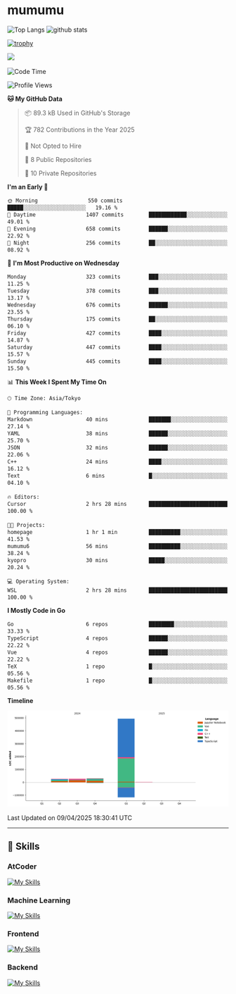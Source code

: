 # mumumu

<p align="left"> 
  <img alt="Top Langs" height="150px" src="https://github-readme-stats.vercel.app/api/top-langs/?username=mumumu6&layout=compact&show_icons=true&count_private=true" />
  <img alt="github stats" height="150px" src="https://github-readme-stats.vercel.app/api?username=mumumu6&show_icons=true&count_private=true&include_all_commits=true" />
</p>

[![trophy](https://github-profile-trophy.vercel.app/?username=mumumu6&margin-w=5&margin-h=5)](https://github.com/mumumu6/)

![](https://github-profile-summary-cards.vercel.app/api/cards/profile-details?username=mumumu6&theme=transparent)

<!--START_SECTION:waka-->
![Code Time](http://img.shields.io/badge/Code%20Time-1%20hr%2011%20mins-blue)

![Profile Views](http://img.shields.io/badge/Profile%20Views-51-blue)

**🐱 My GitHub Data** 

> 📦 89.3 kB Used in GitHub's Storage 
 > 
> 🏆 782 Contributions in the Year 2025
 > 
> 🚫 Not Opted to Hire
 > 
> 📜 8 Public Repositories 
 > 
> 🔑 10 Private Repositories 
 > 
**I'm an Early 🐤** 

```text
🌞 Morning                550 commits         █████░░░░░░░░░░░░░░░░░░░░   19.16 % 
🌆 Daytime                1407 commits        ████████████░░░░░░░░░░░░░   49.01 % 
🌃 Evening                658 commits         ██████░░░░░░░░░░░░░░░░░░░   22.92 % 
🌙 Night                  256 commits         ██░░░░░░░░░░░░░░░░░░░░░░░   08.92 % 
```
📅 **I'm Most Productive on Wednesday** 

```text
Monday                   323 commits         ███░░░░░░░░░░░░░░░░░░░░░░   11.25 % 
Tuesday                  378 commits         ███░░░░░░░░░░░░░░░░░░░░░░   13.17 % 
Wednesday                676 commits         ██████░░░░░░░░░░░░░░░░░░░   23.55 % 
Thursday                 175 commits         ██░░░░░░░░░░░░░░░░░░░░░░░   06.10 % 
Friday                   427 commits         ████░░░░░░░░░░░░░░░░░░░░░   14.87 % 
Saturday                 447 commits         ████░░░░░░░░░░░░░░░░░░░░░   15.57 % 
Sunday                   445 commits         ████░░░░░░░░░░░░░░░░░░░░░   15.50 % 
```


📊 **This Week I Spent My Time On** 

```text
🕑︎ Time Zone: Asia/Tokyo

💬 Programming Languages: 
Markdown                 40 mins             ███████░░░░░░░░░░░░░░░░░░   27.14 % 
YAML                     38 mins             ██████░░░░░░░░░░░░░░░░░░░   25.70 % 
JSON                     32 mins             ██████░░░░░░░░░░░░░░░░░░░   22.06 % 
C++                      24 mins             ████░░░░░░░░░░░░░░░░░░░░░   16.12 % 
Text                     6 mins              █░░░░░░░░░░░░░░░░░░░░░░░░   04.10 % 

🔥 Editors: 
Cursor                   2 hrs 28 mins       █████████████████████████   100.00 % 

🐱‍💻 Projects: 
homepage                 1 hr 1 min          ██████████░░░░░░░░░░░░░░░   41.53 % 
mumumu6                  56 mins             ██████████░░░░░░░░░░░░░░░   38.24 % 
kyopro                   30 mins             █████░░░░░░░░░░░░░░░░░░░░   20.24 % 

💻 Operating System: 
WSL                      2 hrs 28 mins       █████████████████████████   100.00 % 
```

**I Mostly Code in Go** 

```text
Go                       6 repos             ████████░░░░░░░░░░░░░░░░░   33.33 % 
TypeScript               4 repos             ██████░░░░░░░░░░░░░░░░░░░   22.22 % 
Vue                      4 repos             ██████░░░░░░░░░░░░░░░░░░░   22.22 % 
TeX                      1 repo              █░░░░░░░░░░░░░░░░░░░░░░░░   05.56 % 
Makefile                 1 repo              █░░░░░░░░░░░░░░░░░░░░░░░░   05.56 % 
```



**Timeline**

![Lines of Code chart](https://raw.githubusercontent.com/mumumu6/mumumu6/main/assets/bar_graph.png)


 Last Updated on 09/04/2025 18:30:41 UTC
<!--END_SECTION:waka-->

---

## 🚀 Skills

### AtCoder

[![My Skills](https://skillicons.dev/icons?i=cpp)](https://skillicons.dev)

### Machine Learning

[![My Skills](https://skillicons.dev/icons?i=tensorflow,pytorch)](https://skillicons.dev)

### Frontend

[![My Skills](https://skillicons.dev/icons?i=vuejs,react,ts,html,css)](https://skillicons.dev)

### Backend

[![My Skills](https://skillicons.dev/icons?i=go)](https://skillicons.dev)
